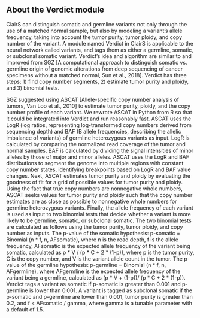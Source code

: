 About the Verdict module
---
ClairS can distinguish somatic and germline variants not only through the use of a matched normal sample, but also by modeling a variant’s allele frequency, taking into account the tumor purity, tumor ploidy, and copy number of the variant. A module named Verdict in ClairS is applicable to the neural network called variants, and tags them as either a germline, somatic, or subclonal somatic variant. Verdict’s idea and algorithm are similar to and improved from SGZ [A computational approach to distinguish somatic vs. germline origin of genomic alterations from deep sequencing of cancer specimens without a matched normal, Sun et al., 2018]. Verdict has three steps: 1) find copy number segments, 2) estimate tumor purity and ploidy, and 3) binomial tests.

SGZ suggested using ASCAT [Allele-specific copy number analysis of tumors, Van Loo et al., 2010] to estimate tumor purity, ploidy, and the copy number profile of each variant. We rewrote ASCAT in Python from R so that it could be integrated into Verdict and run reasonably fast. ASCAT uses the LogR (log ratios, representing log-transformed copy numbers derived from sequencing depth) and BAF (B allele frequencies, describing the allelic imbalance of variants) of germline heterozygous variants as input. LogR is calculated by comparing the normalized read coverage of the tumor and normal samples. BAF is calculated by dividing the signal intensities of minor alleles by those of major and minor alleles. ASCAT uses the LogR and BAF distributions to segment the genome into multiple regions with constant copy number states, identifying breakpoints based on LogR and BAF value changes. Next, ASCAT estimates tumor purity and ploidy by evaluating the goodness of fit for a grid of possible values for tumor purity and ploidy. Using the fact that true copy numbers are nonnegative whole numbers, ASCAT seeks values for tumor purity and ploidy such that the copy number estimates are as close as possible to nonnegative whole numbers for germline heterozygous variants. Finally, the allele frequency of each variant is used as input to two binomial tests that decide whether a variant is more likely to be germline, somatic, or subclonal somatic. The two binomial tests are calculated as follows using the tumor purity, tumor ploidy, and copy number as inputs. The p-value of the somatic hypothesis: p-somatic = Binomial (n * f, n, AFsomatic), where n is the read depth, f is the allele frequency, AFsomatic is the expected allele frequency of the variant being somatic, calculated as p * V / (p * C + 2 * (1-p)), where p is the tumor purity, C is the copy number, and V is the variant allele count in the tumor. The p-value of the germline hypothesis: p-germline = Binomial (n * f, n, AFgermline), where AFgermline is the expected allele frequency of the variant being a germline, calculated as (p * V + (1-p))/ (p * C + 2 * (1-p)). Verdict tags a variant as somatic if p-somatic is greater than 0.001 and p-germline is lower than 0.001. A variant is tagged as subclonal somatic if the p-somatic and p-germline are lower than 0.001, tumor purity is greater than 0.2, and f < AFsomatic / gamma, where gamma is a tunable parameter with a default of 1.5.


